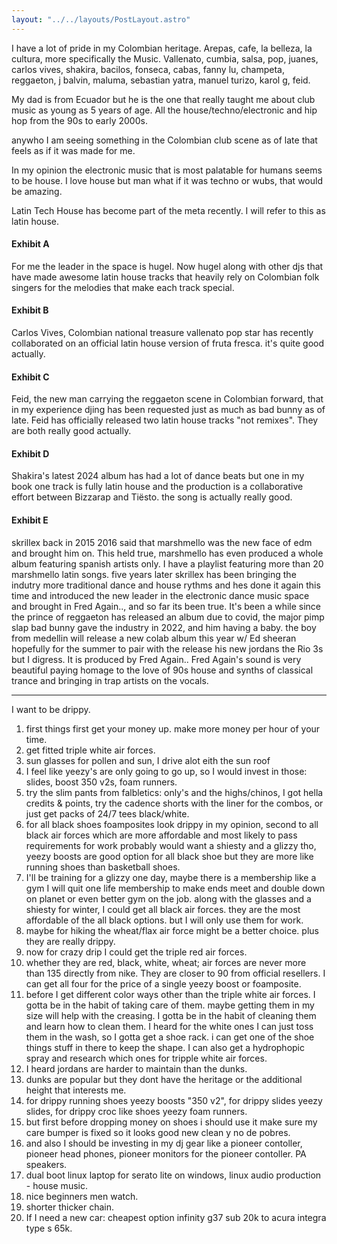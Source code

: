 ```yaml
---
layout: "../../layouts/PostLayout.astro"
---
```


I have a lot of pride in my Colombian heritage. Arepas, cafe, la belleza, la cultura, more specifically the Music. Vallenato, cumbia, salsa, pop, juanes, carlos vives, shakira, bacilos, fonseca, cabas, fanny lu, champeta, reggaeton, j balvin, maluma, sebastian yatra, manuel turizo, karol g, feid. 

My dad is from Ecuador but he is the one that really taught me about club music as young as 5 years of age. All the house/techno/electronic and hip hop from the 90s to early 2000s.

anywho I am seeing something in the Colombian club scene as of late that feels as if it was made for me.

In my opinion the electronic music that is most palatable for humans seems to be house.
I love house but man what if it was techno or wubs, that would be amazing.

Latin Tech House has become part of the meta recently. I will refer to this as latin house.

#### Exhibit A
For me the leader in the space is hugel. Now hugel along with other djs that have made awesome latin house tracks that heavily rely on Colombian folk singers for the melodies that make each track special.

#### Exhibit B
Carlos Vives, Colombian national treasure vallenato pop star has recently collaborated on an official latin house version of fruta fresca. it's quite good actually.

#### Exhibit C
Feid, the new man carrying the reggaeton scene in Colombian forward, that in my experience djing has been requested just as much as bad bunny as of late. Feid has officially released two latin house tracks "not remixes". They are both really good actually.

#### Exhibit D
Shakira's latest 2024 album has had a lot of dance beats but one in my book one track is fully latin house and the production is a collaborative effort between Bizzarap and Tiësto. the song is actually really good.

#### Exhibit E
skrillex back in 2015 2016 said that marshmello was the new face of edm and brought him on. This held true, marshmello has even produced a whole album featuring spanish artists only. I have a playlist featuring more than 20 marshmello latin songs. five years later skrillex has been bringing the indutry more traditional dance and house rythms and hes done it again this time and introduced the new leader in the electronic dance music space and brought in Fred Again.., and so far its been true. 
It's been a while since the prince of reggaeton has released an album due to covid, the major pimp slap bad bunny gave the industry in 2022, and him having a baby. the boy from medellin will release a new colab album this year w/ Ed sheeran hopefully for the summer to pair with the release his new jordans the Rio 3s but I digress.
It is produced by Fred Again..
Fred Again's sound is very beautiful paying homage to the love of 90s house and synths of classical trance and bringing in trap artists on the vocals.

---

I want to be drippy.

1. first things first get your money up. make more money per hour of your time.
2. get fitted triple white air forces.
3. sun glasses for pollen and sun, I drive alot eith the sun roof
4. I feel like yeezy's are only going to go up, so I would invest in those: slides, boost 350 v2s, foam runners.
5. try the slim pants from falbletics: only's and the highs/chinos, I got hella credits & points, try the cadence shorts with the liner for the combos, or just get packs of 24/7 tees black/white.
6. for all black shoes foamposites look drippy in my opinion, second to all black air forces which are more affordable and most likely to pass requirements for work probably would want a shiesty and a glizzy tho, yeezy boosts are good option for all black shoe but they are more like running shoes than basketball shoes.
7. I'll be training for a glizzy one day, maybe there is a membership like a gym I will quit one life membership to make ends meet and double down on planet or even better gym on the job. along with the glasses and a shiesty for winter, I could get all black air forces. they are the most affordable of the all black options. but I will only use them for work.
8. maybe for hiking the wheat/flax air force might be a better choice. plus they are really drippy.
9. now for crazy drip I could get the triple red air forces.
10. whether they are red, black, white, wheat; air forces are never more than 135 directly from nike. They are closer to 90 from official resellers. I can get all four for the price of a single yeezy boost or foamposite.
11. before I get different color ways other than the triple white air forces. I gotta be in the habit of taking care of them. maybe getting them in my size will help with the creasing. I gotta be in the habit of cleaning them and learn how to clean them. I heard for the white ones I can just toss them in the wash, so I gotta get a shoe rack. i can get one of the shoe things stuff in there to keep the shape. I can also get a hydrophopic spray and research which ones for tripple white  air forces. 
12. I heard jordans are harder to maintain than the dunks.
13. dunks are popular but they dont have the heritage or the additional height that interests me.
14. for drippy running shoes yeezy boosts "350 v2", for drippy slides yeezy slides, for drippy croc like shoes yeezy foam runners.
15. but first before dropping money on shoes i should use it make sure my care bumper is fixed so it looks good new clean y no de pobres.
16. and also I should be investing in my dj gear like a pioneer contoller, pioneer head phones, pioneer monitors  for the pioneer contoller. PA speakers.
17. dual boot linux laptop for serato lite on windows, linux audio production - house music.
18. nice beginners men watch.
19. shorter thicker chain.
20. If I need a new car: cheapest option infinity g37 sub 20k to acura integra type s 65k.
